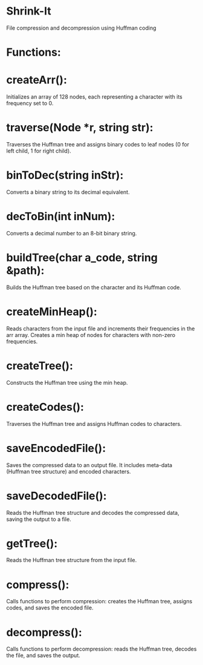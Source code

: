 # Shrink-It
File compression and decompression using Huffman coding


# Functions:
# createArr():
Initializes an array of 128 nodes, each representing a character with its frequency set to 0.

# traverse(Node *r, string str):
Traverses the Huffman tree and assigns binary codes to leaf nodes (0 for left child, 1 for right child).

# binToDec(string inStr):
Converts a binary string to its decimal equivalent.

# decToBin(int inNum):
Converts a decimal number to an 8-bit binary string.

# buildTree(char a_code, string &path):
Builds the Huffman tree based on the character and its Huffman code.

# createMinHeap():
Reads characters from the input file and increments their frequencies in the arr array. Creates a min heap of nodes for characters with non-zero frequencies.

# createTree():
Constructs the Huffman tree using the min heap.

# createCodes():
Traverses the Huffman tree and assigns Huffman codes to characters.

# saveEncodedFile():
Saves the compressed data to an output file. It includes meta-data (Huffman tree structure) and encoded characters.

# saveDecodedFile():
Reads the Huffman tree structure and decodes the compressed data, saving the output to a file.

# getTree():
Reads the Huffman tree structure from the input file.

# compress():
Calls functions to perform compression: creates the Huffman tree, assigns codes, and saves the encoded file.

# decompress():
Calls functions to perform decompression: reads the Huffman tree, decodes the file, and saves the output.
